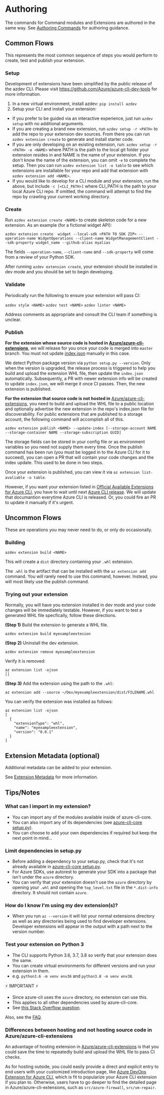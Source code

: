 # Authoring

The commands for Command modules and Extensions are authored in the same way. See [Authoring Commands](https://github.com/Azure/azure-cli/blob/master/doc/authoring_command_modules/authoring_commands.md) for authoring guidance.

## Common Flows

This represents the most common sequence of steps you would perform to create, test and publish your extension.

### Setup

Development of extensions have been simplified by the public release of the azdev CLI. Please visit https://github.com/Azure/azure-cli-dev-tools for more information.

1. In a new virtual environment, install azdev: `pip install azdev`
2. Setup your CLI and install your extension:
  - If you prefer to be guided via an interactive experience, just run `azdev setup` with no additional arguments.
  - If you are creating a brand new extension, run `azdev setup -r <PATH>` to add the repo to your extension dev sources. From there you can run `azdev extension create` to generate and install starter code.
  - If you are only developing on an existing extension, run: `azdev setup -r <PATH> -e <NAME>` where PATH is the path to the local git folder your extension resides in and NAME is the name of your extension. If you don't know the name of the extension, you can omit `-e` to complete the setup. Then you can run `azdev extension list -o table` to see which extensions are installable for your repo and add that extension with `azdev extension add <NAME>`.
  - If you would like to develop for a CLI module and your extension, run the above, but include `-c [<CLI_PATH>]` where CLI_PATH is the path to your local Azure CLI repo. If omitted, the command will attempt to find the repo by crawling your current working directory.

### Create

Run `azdev extension create <NAME>` to create skeleton code for a new extension. As an example (for a fictional widget API):

```
azdev extension create  widget --local-sdk <PATH TO SDK ZIP> --operation-name WidgetOperations --client-name WidgetManagementClient --sdk-property widget_name --github-alias myalias
```

The fields `--operation-name`, `--client-name` and `--sdk-property` will come from a review of your Python SDK.

After running `azdev extension create`, your extension should be installed in dev mode and you should be set to begin developing.

### Validate

Periodically run the following to ensure your extension will pass CI:

`azdev style <NAME>`
`azdev test <NAME>`
`azdev linter <NAME>`

Address comments as appropriate and consult the CLI team if something is unclear.

### Publish

**For the extension whose source code is hosted in [Azure/azure-cli-extensions](https://github.com/Azure/azure-cli-extensionsb)**, we will release for you once your code is merged into `master` branch. You must not update [index.json](https://github.com/Azure/azure-cli-extensions/blob/master/src/index.json) manually in this case.

We detect Python package version via `python setup.py --version`. Only when the version is upgraded, the release process is triggered to help you build and upload the extension WHL file, then update the `index.json` automatically. Subsequently, a PR with newer extension info will be created to update `index.json`, we will merge it once CI passes. Then, the new extension is published.

**For the extension that source code is not hosted in** [Azure/azure-cli-extensions](https://github.com/Azure/azure-cli-extensionsb), you need to build and upload the WHL file to a public location and optionally advertise the new extension in the repo's index.json file for discoverability. For public extensions that are published to a storage account, the following command will accomplish all of this.

`azdev extension publish <NAME> --update-index [--storage-account NAME --storage-container NAME --storage-subscription GUID]`

The storage fields can be stored in your config file or as environment variables so you need not supply them every time. Once the publish command has been run (you must be logged in to the Azure CLI for it to succeed), you can open a PR that will contain your code changes and the index update. This used to be done in two steps.

Once your extension is published, you can view it via `az extension list-avaliable -o table`.

However, if you want your extension listed in [Official Available Extensions for Azure CLI](https://docs.microsoft.com/en-us/cli/azure/azure-cli-extensions-list?view=azure-cli-latest), you have to wait until next [Azure CLI release](https://github.com/Azure/azure-cli/milestones). We will update that documantion everytime Azure CLI is released. Or, you could fire an PR to update it manually if it's urgent.

## Uncommon Flows

These are operations you may never need to do, or only do occasionally.

### Building

`azdev extension build <NAME>`

This will create a `dist` directory containing your `.whl` extension.

The `.whl` is the artifact that can be installed with the `az extension add` command. You will rarely need to use this command, however. Instead, you will most likely use the publish command.

### Trying out your extension

Normally, you will have you extension installed in dev mode and your code changes will be immediately testable. However, if you want to test a generated WHL file specfically, follow these directions.

**(Step 1)** Build the extension to generate a WHL file.

`azdev extension build myexampleextesion`

**(Step 2)** Uninstall the dev extension.

`azdev extension remove myexampleextension`

Verify it is removed:
```
az extension list -ojson
[]
```

**(Step 3)** Add the extension using the path to the `.whl`:

`az extension add --source ~/Dev/myexampleextension/dist/FILENAME.whl`

You can verify the extension was installed as follows:

```
az extension list -ojson
[
  {
    "extensionType": "whl",
    "name": "myexampleextension",
    "version": "0.0.1"
  }
]
```

## Extension Metadata (optional)

Additional metadata can be added to your extension.

See [Extension Metadata](metadata.md) for more information.


## Tips/Notes

### What can I import in my extension?

- You can import any of the modules available inside of azure-cli-core.
- You can also import any of its dependencies (see [azure-cli-core setup.py](https://github.com/Azure/azure-cli/blob/master/src/azure-cli-core/setup.py)).
- You can choose to add your own dependencies if required but keep the next point in mind...

### Limit dependencies in setup.py

- Before adding a dependency to your setup.py, check that it's not already available in [azure-cli-core setup.py](https://github.com/Azure/azure-cli/blob/master/src/azure-cli-core/setup.py).
- For Azure SDKs, use autorest to generate your SDK into a package that isn't under the `azure` directory.
- You can verify that your extension doesn't use the `azure` directory by opening your `.whl` and opening the `top_level.txt` file in the `*.dist-info` directory. It should not contain `azure`.

### How do I know I'm using my dev extension(s)?

- When you run `az --version` it will list your normal extensions directory as well as any directories being used to find developer extensions. Developer extensions will appear in the output with a path next to the version number.

### Test your extension on Python 3

- The CLI supports Python 3.6, 3.7, 3.8 so verify that your extension does the same.
- You can create virtual environments for different versions and run your extension in them.
- e.g. `python3.6 -m venv env36` and `python3.8 -m venv env38`.


:zap: IMPORTANT :zap:
- Since azure-cli uses the `azure` directory, no extension can use this.
- This applies to all other dependencies used by azure-cli-core.
- See [this Stack Overflow question](https://stackoverflow.com/questions/8936884/python-import-path-packages-with-the-same-name-in-different-folders).


Also, see the [FAQ](faq.md).

### Differences between hosting and not hosting source code in Azure/azure-cli-extensions

An advantage of hosting extension in [Azure/azure-cli-extensions](https://github.com/Azure/azure-cli-extensionsb) is that you could save the time to repeatedly build and upload the WHL file to pass CI checks.

As for hosting outside, you could easily provide a direct and explicit entry to end users with your customized introduction page, like [Azure DevOps Extension for Azure CLI](https://github.com/Azure/azure-devops-cli-extension), which is fit to popularize your Azure CLI extension if you plan to.
Otherwise, users have to go deeper to find the detailed page in Azure/azure-cli-extensions, such as `src/azure-firewall`, `src/vm-repair`.
